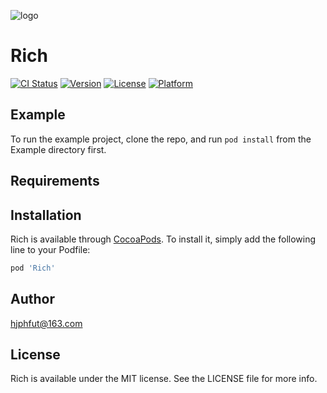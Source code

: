 
![logo](https://github.com/EricYellow/PopularSite/blob/master/logo.png)

# Rich

[![CI Status](http://img.shields.io/travis/hjphfut@163.com/Rich.svg?style=flat)](https://travis-ci.org/hjphfut@163.com/Rich)
[![Version](https://img.shields.io/cocoapods/v/Rich.svg?style=flat)](http://cocoapods.org/pods/Rich)
[![License](https://img.shields.io/cocoapods/l/Rich.svg?style=flat)](http://cocoapods.org/pods/Rich)
[![Platform](https://img.shields.io/cocoapods/p/Rich.svg?style=flat)](http://cocoapods.org/pods/Rich)

## Example

To run the example project, clone the repo, and run `pod install` from the Example directory first.

## Requirements

## Installation

Rich is available through [CocoaPods](http://cocoapods.org). To install
it, simply add the following line to your Podfile:

```ruby
pod 'Rich'
```

## Author

hjphfut@163.com

## License

Rich is available under the MIT license. See the LICENSE file for more info.
